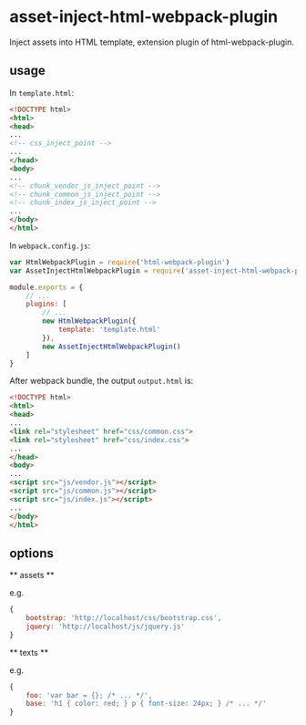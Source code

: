 # asset-inject-html-webpack-plugin

Inject assets into HTML template, extension plugin of html-webpack-plugin.

## usage

In ```template.html```:

```html
<!DOCTYPE html>
<html>
<head>
...
<!-- css_inject_point -->
...
</head>
<body>
...
<!-- chunk_vendor_js_inject_point -->
<!-- chunk_common_js_inject_point -->
<!-- chunk_index_js_inject_point -->
...
</body>
</html>
```

In ```webpack.config.js```:

```javascript
var HtmlWebpackPlugin = require('html-webpack-plugin')
var AssetInjectHtmlWebpackPlugin = require('asset-inject-html-webpack-plugin')

module.exports = {
    // ...
    plugins: [
        // ...
        new HtmlWebpackPlugin({
            template: 'template.html'
        }),
        new AssetInjectHtmlWebpackPlugin()
    ]
}
```

After webpack bundle, the output ```output.html``` is:

```html
<!DOCTYPE html>
<html>
<head>
...
<link rel="stylesheet" href="css/common.css">
<link rel="stylesheet" href="css/index.css">
...
</head>
<body>
...
<script src="js/vendor.js"></script>
<script src="js/common.js"></script>
<script src="js/index.js"></script>
...
</body>
</html>
```

## options

** assets **

e.g.

```javascript
{
    bootstrap: 'http://localhost/css/bootstrap.css',
    jquery: 'http://localhost/js/jquery.js'
}
```

** texts **

e.g.

```javascript
{
    foo: 'var bar = {}; /* ... */',
    base: 'h1 { color: red; } p { font-size: 24px; } /* ... */'
}
```